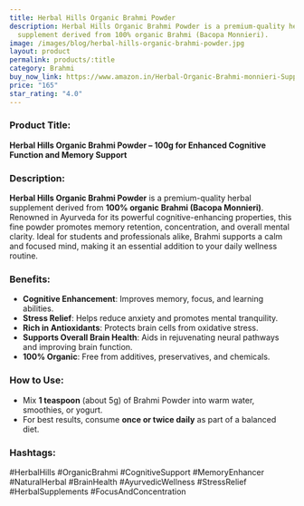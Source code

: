 ```yaml
---
title: Herbal Hills Organic Brahmi Powder
description: Herbal Hills Organic Brahmi Powder is a premium-quality herbal
  supplement derived from 100% organic Brahmi (Bacopa Monnieri).
image: /images/blog/herbal-hills-organic-brahmi-powder.jpg
layout: product
permalink: products/:title
category: Brahmi
buy_now_link: https://www.amazon.in/Herbal-Organic-Brahmi-monnieri-Support/dp/B081V24SFC/ref=sr_1_40?crid=U72N30JP0KKO&tag=m0150-21
price: "165"
star_rating: "4.0"
---
```

### Product Title:
**Herbal Hills Organic Brahmi Powder – 100g for Enhanced Cognitive Function and Memory Support**

### Description:
**Herbal Hills Organic Brahmi Powder** is a premium-quality herbal supplement derived from **100% organic Brahmi (Bacopa Monnieri)**. Renowned in Ayurveda for its powerful cognitive-enhancing properties, this fine powder promotes memory retention, concentration, and overall mental clarity. Ideal for students and professionals alike, Brahmi supports a calm and focused mind, making it an essential addition to your daily wellness routine.

### Benefits:
- **Cognitive Enhancement**: Improves memory, focus, and learning abilities.
- **Stress Relief**: Helps reduce anxiety and promotes mental tranquility.
- **Rich in Antioxidants**: Protects brain cells from oxidative stress.
- **Supports Overall Brain Health**: Aids in rejuvenating neural pathways and improving brain function.
- **100% Organic**: Free from additives, preservatives, and chemicals.

### How to Use:
- Mix **1 teaspoon** (about 5g) of Brahmi Powder into warm water, smoothies, or yogurt. 
- For best results, consume **once or twice daily** as part of a balanced diet.

### Hashtags:
#HerbalHills #OrganicBrahmi #CognitiveSupport #MemoryEnhancer #NaturalHerbal #BrainHealth #AyurvedicWellness #StressRelief #HerbalSupplements #FocusAndConcentration
